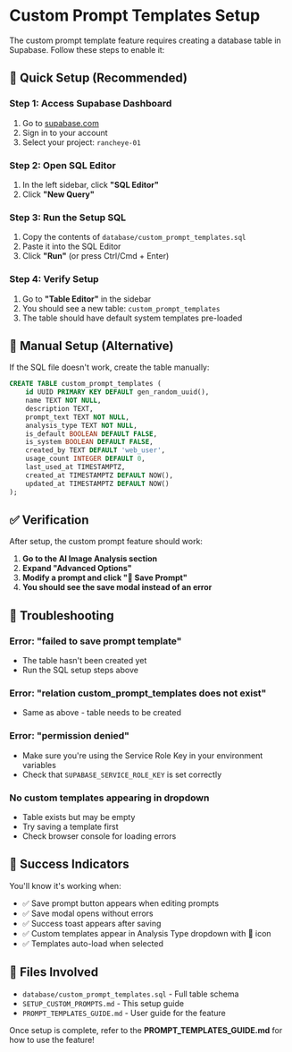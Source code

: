 # Custom Prompt Templates Setup

The custom prompt template feature requires creating a database table in Supabase. Follow these steps to enable it:

## 🎯 **Quick Setup (Recommended)**

### **Step 1: Access Supabase Dashboard**
1. Go to [supabase.com](https://supabase.com)
2. Sign in to your account
3. Select your project: `rancheye-01`

### **Step 2: Open SQL Editor**
1. In the left sidebar, click **"SQL Editor"**
2. Click **"New Query"**

### **Step 3: Run the Setup SQL**
1. Copy the contents of `database/custom_prompt_templates.sql`
2. Paste it into the SQL Editor
3. Click **"Run"** (or press Ctrl/Cmd + Enter)

### **Step 4: Verify Setup**
1. Go to **"Table Editor"** in the sidebar
2. You should see a new table: `custom_prompt_templates`
3. The table should have default system templates pre-loaded

## 🔧 **Manual Setup (Alternative)**

If the SQL file doesn't work, create the table manually:

```sql
CREATE TABLE custom_prompt_templates (
    id UUID PRIMARY KEY DEFAULT gen_random_uuid(),
    name TEXT NOT NULL,
    description TEXT,
    prompt_text TEXT NOT NULL,
    analysis_type TEXT NOT NULL,
    is_default BOOLEAN DEFAULT FALSE,
    is_system BOOLEAN DEFAULT FALSE,
    created_by TEXT DEFAULT 'web_user',
    usage_count INTEGER DEFAULT 0,
    last_used_at TIMESTAMPTZ,
    created_at TIMESTAMPTZ DEFAULT NOW(),
    updated_at TIMESTAMPTZ DEFAULT NOW()
);
```

## ✅ **Verification**

After setup, the custom prompt feature should work:

1. **Go to the AI Image Analysis section**
2. **Expand "Advanced Options"**
3. **Modify a prompt and click "💾 Save Prompt"**
4. **You should see the save modal instead of an error**

## 🚨 **Troubleshooting**

### **Error: "failed to save prompt template"**
- The table hasn't been created yet
- Run the SQL setup steps above

### **Error: "relation custom_prompt_templates does not exist"**
- Same as above - table needs to be created

### **Error: "permission denied"**
- Make sure you're using the Service Role Key in your environment variables
- Check that `SUPABASE_SERVICE_ROLE_KEY` is set correctly

### **No custom templates appearing in dropdown**
- Table exists but may be empty
- Try saving a template first
- Check browser console for loading errors

## 🎉 **Success Indicators**

You'll know it's working when:
- ✅ Save prompt button appears when editing prompts
- ✅ Save modal opens without errors
- ✅ Success toast appears after saving
- ✅ Custom templates appear in Analysis Type dropdown with 📝 icon
- ✅ Templates auto-load when selected

## 📁 **Files Involved**

- `database/custom_prompt_templates.sql` - Full table schema
- `SETUP_CUSTOM_PROMPTS.md` - This setup guide
- `PROMPT_TEMPLATES_GUIDE.md` - User guide for the feature

Once setup is complete, refer to the **PROMPT_TEMPLATES_GUIDE.md** for how to use the feature!